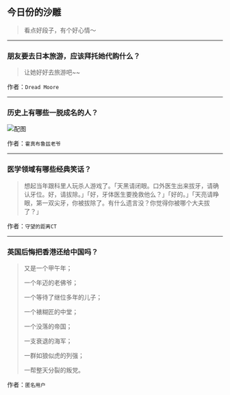 ## 今日份的沙雕

> 看点好段子，有个好心情～


 
---

### 朋友要去日本旅游，应该拜托她代购什么？

> 让她好好去旅游吧~~


作者：`Dread Moore`

---

### 历史上有哪些一脱成名的人？

> 



![配图](http://pic4.zhimg.com/70/2f4c0ca8288187cffd1f89da50a2d813_b.jpg)


作者：`霍真布鲁兹老爷`

---

### 医学领域有哪些经典笑话？

> 想起当年跟科里人玩杀人游戏了。「天黑请闭眼。口外医生出来拔牙，请确认牙位。好，请拔除。」「好，牙体医生要挽救他么？」「好的。」「天亮请睁眼，第一双尖牙，你被拔除了。有什么遗言没？你觉得你被哪个大夫拔了？」


作者：`守望的距离CT`

---

### 英国后悔把香港还给中国吗？

> 又是一个甲午年；
> 
> 一个年迈的老佛爷；
> 
> 一个等待了继位多年的儿子；
> 
> 一个裱糊匠的中堂；
> 
> 一个没落的帝国；
> 
> 一支衰退的海军；
> 
> 一群如狼似虎的列强；
> 
> 一帮整天分裂的叛党。


作者：`匿名用户`